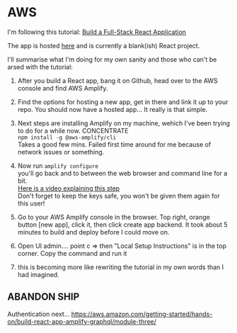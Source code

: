 # AWS

I'm following this tutorial:
[Build a Full-Stack React Application](https://aws.amazon.com/getting-started/hands-on/build-react-app-amplify-graphql/module-one/)

The app is hosted [here](https://main.d31k6ohzuu4fcv.amplifyapp.com/) and is currently a blank(ish) React project.

I'll summarise what I'm doing for my own sanity and those who can't be arsed with the tutorial:

1. After you build a React app, bang it on Github, head over to the AWS console and find AWS Amplify.

2. Find the options for hosting a new app, get in there and link it up to your repo. You should now have a hosted app... It really is that simple.

3. Next steps are installing Amplify on my machine, wehich I've been trying to do for a while now. CONCENTRATE  
   `npm install -g @aws-amplify/cli`  
   Takes a good few mins. Failed first time around for me because of network issues or something.
4. Now run `amplify configure`  
   you'll go back and to between the web browser and command line for a bit.  
    [Here is a video explaining this step](https://www.youtube.com/watch?v=fWbM5DLh25U)  
   Don't forget to keep the keys safe, you won't be given them again for this user!

5. Go to your AWS Amplify console in the browser. Top right, orange button [new app], click it, then click create app backend. It took about 5 minutes to build and deploy before I could move on.

6. Open UI admin.... point c => then "Local Setup Instructions" is in the top corner. Copy the command and run it

7. this is becoming more like rewriting the tutorial in my own words than I had imagined.

## ABANDON SHIP

Authentication next...
https://aws.amazon.com/getting-started/hands-on/build-react-app-amplify-graphql/module-three/
